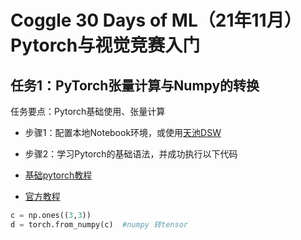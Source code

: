 # Coggle 30 Days of ML（21年11月）Pytorch与视觉竞赛入门

## **任务1：PyTorch张量计算与Numpy的转换**

任务要点：Pytorch基础使用、张量计算

- 步骤1：配置本地Notebook环境，或使用[天池DSW](https://dsw-dev.data.aliyun.com/#/)

- 步骤2：学习Pytorch的基础语法，并成功执行以下代码

- [基础pytorch教程](https://zhuanlan.zhihu.com/p/25572330)

- [官方教程](https://pytorch.org/tutorials/beginner/basics/intro.html)

```python
c = np.ones((3,3))
d = torch.from_numpy(c)  #numpy 转tensor
```

